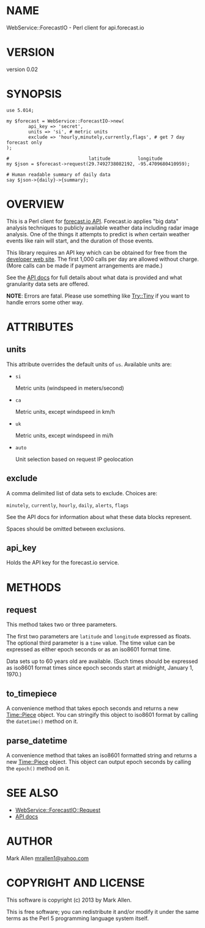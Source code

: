 # NAME

WebService::ForecastIO - Perl client for api.forecast.io

# VERSION

version 0.02

# SYNOPSIS

    use 5.014;

    my $forecast = WebService::ForecastIO->new(
            api_key => 'secret',
            units => 'si', # metric units
            exclude => 'hourly,minutely,currently,flags', # get 7 day forecast only
    );

    #                             latitude          longitude
    my $json = $forecast->request(29.7492738082192, -95.4709680410959);

    # Human readable summary of daily data
    say $json->{daily}->{summary};

# OVERVIEW

This is a Perl client for [forecast.io API](https://developer.forecast.io). Forecast.io 
applies "big data" analysis techniques to publicly available weather data including 
radar image analysis.  One of the things it attempts to predict is _when_ certain
weather events like rain will start, and the duration of those events.

This library requires an API key which can be obtained for free from the 
[developer web site](https://developer.forecast.io). The first 1,000 calls
per day are allowed without charge.  (More calls can be made if payment arrangements
are made.)

See the [API docs](https://developer.forecast.io/docs/v2) for full details about
what data is provided and what granularity data sets are offered.

**NOTE**: Errors are fatal. Please use something like [Try::Tiny](https://metacpan.org/pod/Try::Tiny) if you
want to handle errors some other way.

# ATTRIBUTES

## units

This attribute overrides the default units of `us`. Available units are:

- `si`

    Metric units (windspeed in meters/second)

- `ca`

    Metric units, except windspeed in km/h

- `uk`

    Metric units, except windspeed in mi/h

- `auto`

    Unit selection based on request IP geolocation

## exclude

A comma delimited list of data sets to exclude. Choices are:

`minutely`, `currently`, `hourly`, `daily`, `alerts`, `flags`

See the API docs for information about what these data blocks represent.

Spaces should be omitted between exclusions.

## api\_key

Holds the API key for the forecast.io service.

# METHODS

## request

This method takes two or three parameters.

The first two parameters are `latitude` and `longitude` expressed
as floats. The optional third parameter is a `time` value. The time
value can be expressed as either epoch seconds or as an iso8601
format time. 

Data sets up to 60 years old are available. (Such times should
be expressed as iso8601 format times since epoch seconds start
at midnight, January 1, 1970.)

## to\_timepiece

A convenience method that takes epoch seconds and returns a
new [Time::Piece](https://metacpan.org/pod/Time::Piece) object.  You can stringify this object to
iso8601 format by calling the `datetime()` method on it.

## parse\_datetime

A convenience method that takes an iso8601 formatted string
and returns a new [Time::Piece](https://metacpan.org/pod/Time::Piece) object. This object can output
epoch seconds by calling the `epoch()` method on it.

# SEE ALSO

- [WebService::ForecastIO::Request](https://metacpan.org/pod/WebService::ForecastIO::Request)
- [API docs](https://developer.forecast.io/docs/v2)

# AUTHOR

Mark Allen <mrallen1@yahoo.com>

# COPYRIGHT AND LICENSE

This software is copyright (c) 2013 by Mark Allen.

This is free software; you can redistribute it and/or modify it under
the same terms as the Perl 5 programming language system itself.
